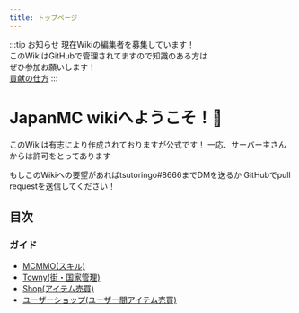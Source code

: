 ```yaml
---
title: トップページ
---
```


:::tip お知らせ
現在Wikiの編集者を募集しています！  
このWikiはGitHubで管理されてますので知識のある方は  
ぜひ参加お願いします！  
[貢献の仕方](/how-to/contribute.html)
:::

# JapanMC wikiへようこそ！🎉
このWikiは有志により作成されておりますが公式です！
一応、サーバー主さんからは許可をとってあります

もしこのWikiへの要望があればtsutoringo#8666までDMを送るか
GitHubでpull requestを送信してください！

## 目次
### ガイド
- [MCMMO(スキル)](/guides/mcmmo.md)
- [Towny(街・国家管理)](/guides/towny.md)
- [Shop(アイテム売買)](/guides/shop.md)
- [ユーザーショップ(ユーザー間アイテム売買)](/guides/user-shop.md)
